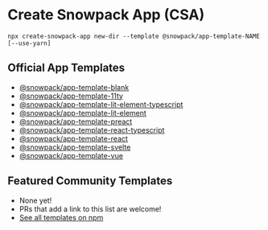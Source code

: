 # Create Snowpack App (CSA)

```
npx create-snowpack-app new-dir --template @snowpack/app-template-NAME [--use-yarn]
```

## Official App Templates

- [@snowpack/app-template-blank](/templates/app-template-blank)
- [@snowpack/app-template-11ty](/templates/app-template-11ty)
- [@snowpack/app-template-lit-element-typescript](/templates/app-template-lit-element-typescript)
- [@snowpack/app-template-lit-element](/templates/app-template-lit-element)
- [@snowpack/app-template-preact](/templates/app-template-preact)
- [@snowpack/app-template-react-typescript](/templates/app-template-react-typescript)
- [@snowpack/app-template-react](/templates/app-template-react)
- [@snowpack/app-template-svelte](/templates/app-template-svelte)
- [@snowpack/app-template-vue](/templates/app-template-vue)

## Featured Community Templates

- None yet!
- PRs that add a link to this list are welcome!
- [See all templates on npm](https://www.npmjs.com/search?q=keywords%3Acsa-template)

